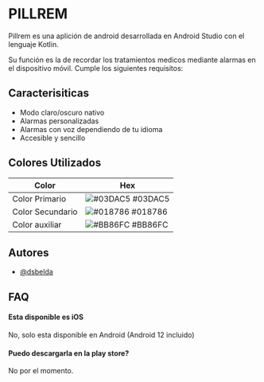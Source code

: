 
# PILLREM

Pillrem es una aplición de android desarrollada en Android Studio con el lenguaje Kotlin.

Su función es la de recordar los tratamientos medicos mediante alarmas en el dispositivo móvil. Cumple los siguientes requisitos:



## Caracterisiticas

- Modo claro/oscuro nativo
- Alarmas personalizadas
- Alarmas con voz dependiendo de tu idioma
- Accesible y sencillo

## Colores Utilizados

| Color             | Hex                                                                |
| ----------------- | ------------------------------------------------------------------ |
| Color Primario | ![#03DAC5](https://via.placeholder.com/10/03DAC5?text=+) #03DAC5 |
| Color Secundario | ![#018786](https://via.placeholder.com/10/018786?text=+) #018786 |
| Color auxiliar | ![#BB86FC](https://via.placeholder.com/10/BB86FC?text=+) #BB86FC |



## Autores

- [@dsbelda](https://github.com/DSBelda)


## FAQ

#### Esta disponible es iOS

No, solo esta disponible en Android (Android 12 incluido)

#### Puedo descargarla en la play store?

No por el momento.

